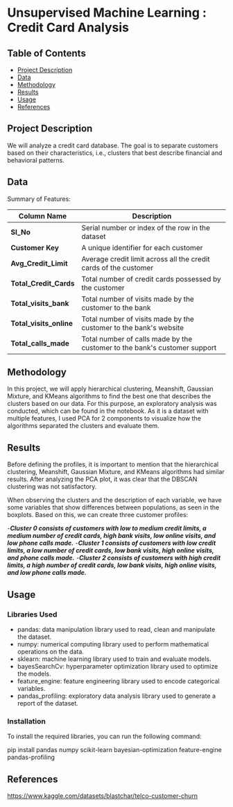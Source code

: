 # Unsupervised Machine Learning : Credit Card Analysis
## Table of Contents

- [Project Description](#project-description)
- [Data](#data)
- [Methodology](#methodology)
- [Results](#results)
- [Usage](#usage)
- [References](#references)

## Project Description

We will analyze a credit card database. The goal is to separate customers based on their characteristics, i.e., clusters that best describe financial and behavioral patterns.

## Data

Summary of Features:

| Column Name        | Description                                                                                     |
| ------------------ | ----------------------------------------------------------------------------------------------- |
| **Sl_No**          | Serial number or index of the row in the dataset                                                |
| **Customer Key**   | A unique identifier for each customer                                                           |
| **Avg_Credit_Limit** | Average credit limit across all the credit cards of the customer                                 |
| **Total_Credit_Cards** | Total number of credit cards possessed by the customer                                         |
| **Total_visits_bank** | Total number of visits made by the customer to the bank                                         |
| **Total_visits_online** | Total number of visits made by the customer to the bank's website                              |
| **Total_calls_made** | Total number of calls made by the customer to the bank's customer support                       |



## Methodology

In this project, we will apply hierarchical clustering, Meanshift, Gaussian Mixture, and KMeans algorithms to find the best one that describes the clusters based on our data. For this purpose, an exploratory analysis was conducted, which can be found in the notebook. As it is a dataset with multiple features, I used PCA for 2 components to visualize how the algorithms separated the clusters and evaluate them.

## Results

Before defining the profiles, it is important to mention that the hierarchical clustering, Meanshift, Gaussian Mixture, and KMeans algorithms had similar results. After analyzing the PCA plot, it was clear that the DBSCAN clustering was not satisfactory.

When observing the clusters and the description of each variable, we have some variables that show differences between populations, as seen in the boxplots. Based on this, we can create three customer profiles:

-***Cluster 0 consists of customers with low to medium credit limits, a medium number of credit cards, high bank visits, low online visits, and low phone calls made.***
-***Cluster 1 consists of customers with low credit limits, a low number of credit cards, low bank visits, high online visits, and phone calls made.***
-***Cluster 2 consists of customers with high credit limits, a high number of credit cards, low bank visits, high online visits, and low phone calls made.***




## Usage

### Libraries Used
- pandas: data manipulation library used to read, clean and manipulate the dataset.
- numpy: numerical computing library used to perform mathematical operations on the data.
- sklearn: machine learning library used to train and evaluate models.
- bayesSearchCv: hyperparameter optimization library used to optimize the models.
- feature_engine: feature engineering library used to encode categorical variables.
- pandas_profiling: exploratory data analysis library used to generate a report of the dataset.

### Installation

To install the required libraries, you can run the following command:

pip install pandas numpy scikit-learn bayesian-optimization feature-engine pandas-profiling

## References

https://www.kaggle.com/datasets/blastchar/telco-customer-churn
